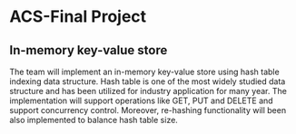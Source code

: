# ACS-Final Project
## In-memory key-value store
The team will implement an in-memory key-value store using hash table indexing data structure. Hash table is one of the most widely studied data structure and has been utilized for industry application for many year. The implementation will support operations like GET, PUT and DELETE and support concurrency control. Moreover, re-hashing functionality will been
also implemented to balance hash table size.

